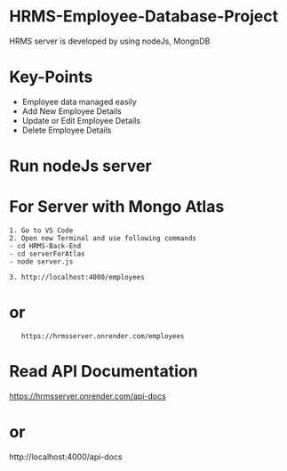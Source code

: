 # HRMS-Employee-Database-Project

HRMS server is developed by using nodeJs, MongoDB

# Key-Points
- Employee data managed easily
- Add New Employee Details
- Update or Edit Employee Details
- Delete Employee Details

# Run nodeJs server

  # For Server with Mongo Atlas
    1. Go to VS Code
    2. Open new Terminal and use following commands
    - cd HRMS-Back-End
    - cd serverForAtlas
    - node server.js

    3. http://localhost:4000/employees

  # or

       https://hrmsserver.onrender.com/employees 

# Read API Documentation
  https://hrmsserver.onrender.com/api-docs 

  # or 
  http://localhost:4000/api-docs
